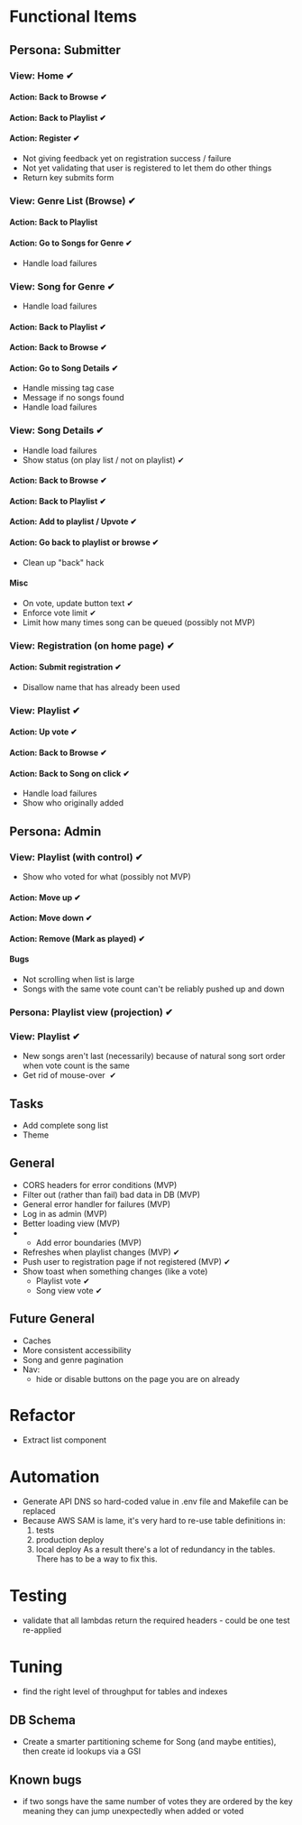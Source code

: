 # Functional Items

## Persona: Submitter

### View: Home ✔︎
#### Action: Back to Browse ✔︎
#### Action: Back to Playlist ✔︎
#### Action: Register ✔︎
* Not giving feedback yet on registration success / failure
* Not yet validating that user is registered to let them do other things
* Return key submits form

### View: Genre List (Browse) ✔︎
#### Action: Back to Playlist
#### Action: Go to Songs for Genre ✔︎
* Handle load failures

### View: Song for Genre ✔︎︎ ︎
* Handle load failures
#### Action: Back to Playlist ✔︎
#### Action: Back to Browse ✔︎  
#### Action: Go to Song Details ✔︎
* Handle missing tag case
* Message if no songs found
* Handle load failures

### View: Song Details ✔︎
* Handle load failures
* Show status (on play list / not on playlist) ✔︎
#### Action: Back to Browse ✔︎
#### Action: Back to Playlist︎ ✔︎
#### Action: Add to playlist / Upvote ✔︎
#### Action: Go back to playlist or browse ✔︎
  - Clean up "back" hack
#### Misc
- On vote, update button text ✔︎
- Enforce vote limit ✔︎
- Limit how many times song can be queued (possibly not MVP)

### View: Registration (on home page) ✔︎︎ ︎
#### Action: Submit registration ✔︎
* Disallow name that has already been used

### View: Playlist ✔︎
#### Action: Up vote  ✔︎
#### Action: Back to Browse ✔︎
#### Action: Back to Song on click ✔︎
* Handle load failures
* Show who originally added 


## Persona: Admin
### View: Playlist (with control) ✔︎
* Show who voted for what (possibly not MVP) 
#### Action: Move up ✔︎
#### Action: Move down ✔︎
#### Action: Remove (Mark as played)  ✔︎
#### Bugs
* Not scrolling when list is large
* Songs with the same vote count can't be reliably pushed up and down

### Persona: Playlist view (projection) ✔︎
### View: Playlist ✔︎
* New songs aren't last (necessarily) because of natural song sort order when vote count is the same
* Get rid of mouse-over ︎  ✔︎

## Tasks
* Add complete song list
* Theme

## General
* CORS headers for error conditions (MVP)
* Filter out (rather than fail) bad data in DB (MVP)
* General error handler for failures (MVP)
* Log in as admin  (MVP)
* Better loading view  (MVP)
* * Add error boundaries  (MVP)
* Refreshes when playlist changes (MVP) ✔︎
* Push user to registration page if not registered (MVP) ✔︎
* Show toast when something changes (like a vote)
  * Playlist vote ✔︎
  * Song view vote ✔︎

## Future General
* Caches
* More consistent accessibility
* Song and genre pagination
* Nav:
  * hide or disable buttons on the page you are on already

# Refactor
- Extract list component

# Automation
* Generate API DNS so hard-coded value in .env file and Makefile can be replaced
* Because AWS SAM is lame, it's very hard to re-use table definitions in:
  1. tests
  2. production deploy
  3. local deploy
  As a result there's a lot of redundancy in the tables. There has to be a way to fix this.

# Testing
* validate that all lambdas return the required headers - could be one test re-applied

# Tuning
* find the right level of throughput for tables and indexes

## DB Schema
* Create a smarter partitioning scheme for Song (and maybe entities), then create id lookups via a GSI

## Known bugs
* if two songs have the same number of votes they are ordered by the key meaning they can jump unexpectedly when added or voted